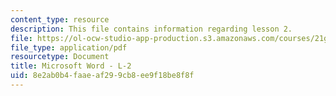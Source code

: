 ```yaml
---
content_type: resource
description: This file contains information regarding lesson 2.
file: https://ol-ocw-studio-app-production.s3.amazonaws.com/courses/21g-110-chinese-iv-streamlined-spring-2004/8e2ab0b4faaeaf299cb8ee9f18be8f8f_MIT21G_110S04_L2.pdf
file_type: application/pdf
resourcetype: Document
title: Microsoft Word - L-2
uid: 8e2ab0b4-faae-af29-9cb8-ee9f18be8f8f
---
```

